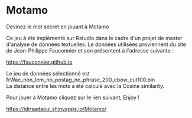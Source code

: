 # Motamo
Devinez le mot secret en jouant à Motamo

Ce jeu à été implémenté sur Rstudio dans le cadre d'un projet de master d'analyse de données textuelles.
Le données utilisées proviennent du site de Jean-Philippe Fauconnier et son présentent à l'adresse suivante : 

https://fauconnier.github.io


Le jeu de données sélectionné est frWac_non_lem_no_postag_no_phrase_200_cbow_cut100.bin \
La distance entre les mots a été calculé avec la Cosine similarity.


Pour jouer à Motamo cliquez sur le lien suivant, Enjoy !

https://idirsadaoui.shinyapps.io/Motamo/
